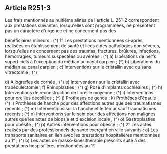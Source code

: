 ## Article R251-3

Les frais mentionnés au huitième alinéa de l'article L. 251-2 correspondent aux prestations suivantes,
lorsqu'elles sont programmées, ne présentent pas un caractère d'urgence et ne concernent pas des

bénéficiaires mineurs : (^)
1° Les prestations mentionnées ci-après, réalisées en établissement de santé et liées à des pathologies non
sévères, lorsqu'elles ne concernent pas des traumas, fractures, brûlures, infections, hémorragies, tumeurs
suspectées ou avérées : (^)
a) Libérations de nerfs superficiels à l'exception du médian au canal carpien ; (^)
b) Libérations du médian au canal carpien ;
c) Interventions sur le cristallin avec ou sans vitrectomie ; (^)


d) Allogreffes de cornée ; (^)
e) Interventions sur le cristallin avec trabéculectomie ;
f) Rhinoplasties ; (^)
g) Pose d'implants cochléaires ; (^)
h) Interventions de reconstruction de l'oreille moyenne ; (^)
i) Interventions pour oreilles décollées ; (^)
j) Prothèses de genou ;
k) Prothèses d'épaule ; (^)
l) Prothèses de hanche pour des affections autres que des traumatismes récents ; (^)
m) Interventions sur la hanche et le fémur sauf traumatismes récents ; (^)
n) Interventions sur le sein pour des affections non malignes autres que les actes de biopsie et d'excision
locale ; (^)
o) Gastroplasties pour obésité ; (^)
p) Autres interventions pour obésité ; (^)
2° Les actes réalisés par des professionnels de santé exerçant en ville suivants :
a) Les transports sanitaires en lien avec les prestations hospitalières mentionnées au 1° ; (^)
b) Les actes de masso-kinésithérapie prescrits suite à des prestations hospitalières mentionnées au 1°.

